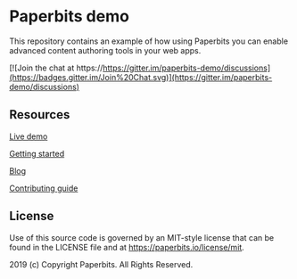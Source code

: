 # Paperbits demo

This repository contains an example of how using Paperbits you can enable advanced content authoring tools in your web apps.

[![Join the chat at https://https://gitter.im/paperbits-demo/discussions](https://badges.gitter.im/Join%20Chat.svg)](https://gitter.im/paperbits-demo/discussions)

## Resources

[Live demo](https://demo.paperbits.io)

[Getting started](https://paperbits.io/wiki/getting-started)

[Blog](https://paperbits.io/blog)

[Contributing guide](https://paperbits.io/contributing)


## License
Use of this source code is governed by an MIT-style license that can be found in the LICENSE file and at https://paperbits.io/license/mit.

2019 (c) Copyright Paperbits. All Rights Reserved.
